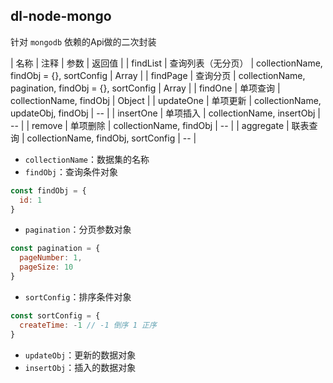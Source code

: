 ## dl-node-mongo

针对 `mongodb` 依赖的Api做的二次封装

| 名称 | 注释 | 参数 | 返回值 |
| findList | 查询列表（无分页） | collectionName, findObj = {}, sortConfig | Array |
| findPage | 查询分页 | collectionName, pagination, findObj = {}, sortConfig | Array |
| findOne | 单项查询 | collectionName, findObj | Object |
| updateOne | 单项更新 | collectionName, updateObj, findObj | -- |
| insertOne | 单项插入 | collectionName, insertObj | -- |
| remove | 单项删除 | collectionName, findObj | -- |
| aggregate | 联表查询 | collectionName, findObj, sortConfig | -- |


+ `collectionName`：数据集的名称
+ `findObj`：查询条件对象
``` javascript
const findObj = {
  id: 1
}
```
+ `pagination`：分页参数对象
``` javascript
const pagination = {
  pageNumber: 1,
  pageSize: 10
}
```
+ `sortConfig`：排序条件对象
``` javascript
const sortConfig = {
  createTime: -1 // -1 倒序 1 正序
}
```
+ `updateObj`：更新的数据对象
+ `insertObj`：插入的数据对象
